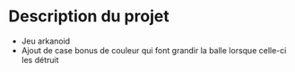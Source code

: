 # Description du projet
- Jeu arkanoid
- Ajout de case bonus de couleur qui font grandir la balle lorsque celle-ci les détruit
